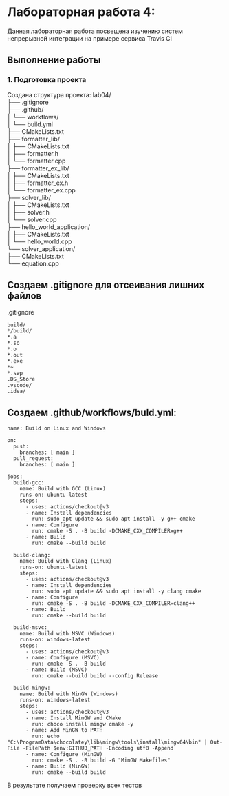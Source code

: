 # Лабораторная работа 4:
Данная лабораторная работа посвещена изучению систем непрерывной интеграции на примере сервиса Travis CI



## Выполнение работы

### 1. Подготовка проекта

Создана структура проекта:
lab04/<br>
├── .gitignore<br>
├── .github/<br>
│   └── workflows/<br>
│       └── build.yml<br>
├── CMakeLists.txt<br>
├── formatter_lib/<br>
│   ├── CMakeLists.txt<br>
│   ├── formatter.h<br>
│   └── formatter.cpp<br>
├── formatter_ex_lib/<br>
│   ├── CMakeLists.txt<br>
│   ├── formatter_ex.h<br>
│   └── formatter_ex.cpp<br>
├── solver_lib/<br>
│   ├── CMakeLists.txt<br>
│   ├── solver.h<br>
│   └── solver.cpp<br>
├── hello_world_application/<br>
│   ├── CMakeLists.txt<br>
│   └── hello_world.cpp<br>
└── solver_application/<br>
    ├── CMakeLists.txt<br>
    └── equation.cpp<br>
  
## Создаем .gitignore для отсеивания лишних файлов
.gitignore 
```
build/
*/build/
*.a
*.so
*.o
*.out
*.exe
*~
*.swp
.DS_Store
.vscode/
.idea/
```
## Создаем .github/workflows/buld.yml:
```
name: Build on Linux and Windows

on:
  push:
    branches: [ main ]
  pull_request:
    branches: [ main ]

jobs:
  build-gcc:
    name: Build with GCC (Linux)
    runs-on: ubuntu-latest
    steps:
      - uses: actions/checkout@v3
      - name: Install dependencies
        run: sudo apt update && sudo apt install -y g++ cmake
      - name: Configure
        run: cmake -S . -B build -DCMAKE_CXX_COMPILER=g++
      - name: Build
        run: cmake --build build

  build-clang:
    name: Build with Clang (Linux)
    runs-on: ubuntu-latest
    steps:
      - uses: actions/checkout@v3
      - name: Install dependencies
        run: sudo apt update && sudo apt install -y clang cmake
      - name: Configure
        run: cmake -S . -B build -DCMAKE_CXX_COMPILER=clang++
      - name: Build
        run: cmake --build build

  build-msvc:
    name: Build with MSVC (Windows)
    runs-on: windows-latest
    steps:
      - uses: actions/checkout@v3
      - name: Configure (MSVC)
        run: cmake -S . -B build
      - name: Build (MSVC)
        run: cmake --build build --config Release

  build-mingw:
    name: Build with MinGW (Windows)
    runs-on: windows-latest
    steps:
      - uses: actions/checkout@v3
      - name: Install MinGW and CMake
        run: choco install mingw cmake -y
      - name: Add MinGW to PATH
        run: echo "C:\ProgramData\chocolatey\lib\mingw\tools\install\mingw64\bin" | Out-File -FilePath $env:GITHUB_PATH -Encoding utf8 -Append
      - name: Configure (MinGW)
        run: cmake -S . -B build -G "MinGW Makefiles"
      - name: Build (MinGW)
        run: cmake --build build
```
В результате получаем проверку всех тестов 
